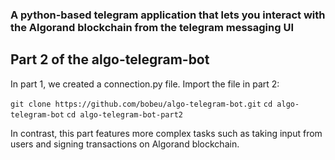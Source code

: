 ### A python-based telegram application that lets you interact with the Algorand blockchain from the telegram messaging UI
## Part 2 of the algo-telegram-bot  

In part 1, we created a connection.py file. Import the file in part 2:
  
  `git clone https://github.com/bobeu/algo-telegram-bot.git`
  `cd algo-telegram-bot`
  `cd algo-telegram-bot-part2`
  
In contrast, this part features more complex tasks such as taking input from users and signing transactions on Algorand blockchain.
